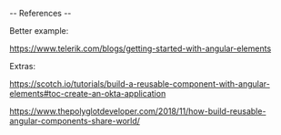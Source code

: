

-- References -- 

Better example: 

https://www.telerik.com/blogs/getting-started-with-angular-elements

Extras: 

https://scotch.io/tutorials/build-a-reusable-component-with-angular-elements#toc-create-an-okta-application

https://www.thepolyglotdeveloper.com/2018/11/how-build-reusable-angular-components-share-world/


